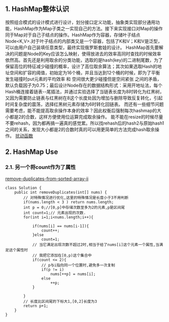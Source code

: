 ## 1. HashMap整体认识
按照组合模式的设计模式进行设计，划分接口定义功能，抽象类实现部分通用功能，HashMap作为Map子类之一实现自己的方法。接下来实现接口对Map的操作同于Map对于自己子结点的操作。HashMap作为容器，存储叶子结点Node<K,V>.对于叶子结点的内部类又是一个容器，包括了K和V；K和V是泛型，可以由用户自己装填任意类型，最终实现俄罗斯套娃的设计。
HashMap首先要解决的问题是Node的Key应该怎么映射，使得放进去的效率高同时查找的时候效率依然高。首先还是利用取余的分类功能，选取的是hash(key)的二进制尾数，为了保留高位的特征减少碰撞的概率，设计了高位取余算法；其次如果选取Hash的地址空间和扩容的阈值，初始定为16个桶，并且当达到12个桶的时候，即为了平衡发生碰撞时put元素的平均效率 和 空间很大更少碰撞但是空间紧张 之间的矛盾，默认负载因子为0.75；最后设计Node存在的数据结构形式：采用开地址法，每个Hash桶连接着链表--尾插法，并通过实验选择了当链表长度为8时转化为红黑树，又因为需要防止链表与红黑树在8这个长度处因为增加与删除导致反复转化，引起时间复杂度的震荡，选择红黑树元素存储为6时转化回链表。
而还有一些细节问题需要考虑，能不能提高取余操作本身的效率？因此权衡后强制每次hashmap的大小都是2的合数，这样方便使用位运算完成取余操作。
能不能在resize的时候尽量不要rehash，因为都再搞一遍真的感觉累。所以找rehash后的hash2与原始hash1之间的关系，发现大小都是2的合数时真的可以用更简单的方法完成hash取余操作。
[扰动函数](https://blog.csdn.net/mrchaochao/article/details/106340059?utm_medium=distribute.pc_relevant.none-task-blog-BlogCommendFromMachineLearnPai2-7.channel_param&depth_1-utm_source=distribute.pc_relevant.none-task-blog-BlogCommendFromMachineLearnPai2-7.channel_param)
## 2. HashMap Use

### 2.1. 另一个将count作为了属性
[remove-duplicates-from-sorted-array-ii](https://leetcode-cn.com/problems/remove-duplicates-from-sorted-array-ii/)
```
class Solution {
    public int removeDuplicates(int[] nums) {
        // 对特殊情况进行优化,这里的特殊情况是长度小于3不用判断
        if(nums.length < 3 ) return nums.length;
        int p = 0;//[0,p]中存储次数至多为2的元素,p是区间尾
        int count=1;// 元素出现的次数.
        for(int i=1;i<nums.length;i++){
                
            if(nums[i] == nums[i-1]){
                count++;
            }else
                count=1;
            // 当它满足出现次数不超过2时,相当于给了nums[i]这个元素一个属性,当满足这个属性时
            // 我把它添加在[0,p)这个集合中
            if(count <= 2){
                // p与i指向同一个位置时,避免多一次复制
                if(p != i)
                    nums[++p] = nums[i];
                else    
                    ++p;
            }
           
        }
        // 长度比区间尾的下标大1,[0,2]长度为3
        return p+1;
    }
}
```